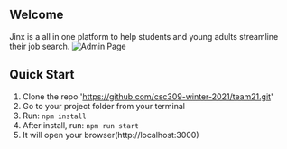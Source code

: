 ## Welcome

Jinx is a all in one platform to help students and young adults streamline their job search.
![Admin Page](https://github.com/csc309-winter-2021/team21/blob/main/src/assets/img/products/demo.png)

## Quick Start

1.  Clone the repo 'https://github.com/csc309-winter-2021/team21.git'
2.  Go to your project folder from your terminal
3.  Run: `npm install`
4.  After install, run: `npm run start`
5.  It will open your browser(http://localhost:3000)

